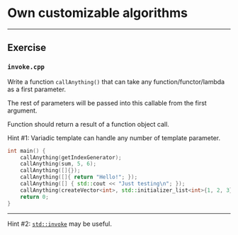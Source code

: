 <!-- .slide: data-background="#111111" -->

# Own customizable algorithms

___

## Exercise

### `invoke.cpp`

Write a function `callAnything()` that can take any function/functor/lambda as a first parameter.

The rest of parameters will be passed into this callable from the first argument.

Function should return a result of a function object call.

Hint #1: Variadic template can handle any number of template parameter.

```cpp
int main() {
    callAnything(getIndexGenerator);
    callAnything(sum, 5, 6);
    callAnything([]{});
    callAnything([]{ return "Hello!"; });
    callAnything([] { std::cout << "Just testing\n"; });
    callAnything(createVector<int>, std::initializer_list<int>{1, 2, 3});
    return 0;
}
```

___

Hint #2: [`std::invoke`](https://en.cppreference.com/w/cpp/utility/functional/invoke) may be useful.
